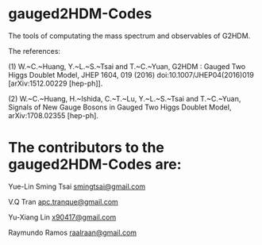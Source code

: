 # gauged2HDM-Codes
The tools of computating the mass spectrum and observables of G2HDM. 

The references:

(1) 
W.~C.~Huang, Y.~L.~S.~Tsai and T.~C.~Yuan,
G2HDM : Gauged Two Higgs Doublet Model,
JHEP 1604, 019 (2016)
doi:10.1007/JHEP04(2016)019
[arXiv:1512.00229 [hep-ph]].

(2)
W.~C.~Huang, H.~Ishida, C.~T.~Lu, Y.~L.~S.~Tsai and T.~C.~Yuan,
Signals of New Gauge Bosons in Gauged Two Higgs Doublet Model,
arXiv:1708.02355 [hep-ph].

# The contributors to the gauged2HDM-Codes are:

Yue-Lin Sming Tsai 
<smingtsai@gmail.com> 

V.Q Tran 
<apc.tranque@gmail.com> 

Yu-Xiang Lin 
<x90417@gmail.com> 

Raymundo Ramos 
<raalraan@gmail.com> 

